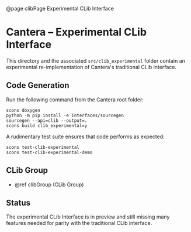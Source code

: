 @page clibPage Experimental CLib Interface

# Cantera – Experimental CLib Interface

This directory and the associated `src/clib_experimental` folder contain an
experimental re-implementation of Cantera's traditional CLib interface.

## Code Generation

Run the following command from the Cantera root folder:

```
scons doxygen
python -m pip install -e interfaces/sourcegen
sourcegen --api=clib --output=.
scons build clib_experimental=y
```

A rudimentary test suite ensures that code performs as expected:

```
scons test-clib-experimental
scons test-clib-experimental-demo
```

## CLib Group

* @ref clibGroup (CLib Group)

## Status

The experimental CLib Interface is in preview and still missing many features
needed for parity with the traditional CLib interface.

